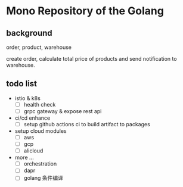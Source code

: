 # Mono Repository of the Golang

## background

order, product, warehouse

create order, calculate total price of products and send notification to warehouse.

## todo list

- istio & k8s
  - [ ] health check
  - [ ] grpc gateway & expose rest api
- ci/cd enhance
  - [ ] setup github actions ci to build artifact to packages
- setup cloud modules
  - [ ] aws
  - [ ] gcp
  - [ ] alicloud
- more ...
  - [ ] orchestration
  - [ ] dapr
  - [ ] golang 条件编译
